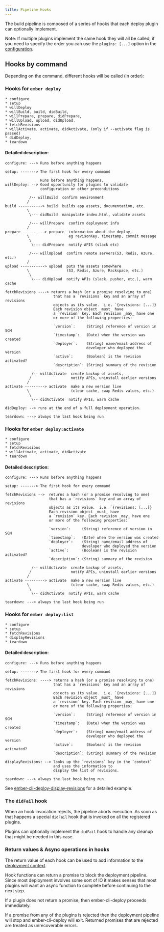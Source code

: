 ```yaml
---
title: Pipeline Hooks
---
```


The build pipeline is composed of a series of hooks that each deploy plugin can optionally implement.

Note:
If multiple plugins implement the same hook they will all be called, if you need to specify the order
you can use the `plugins: [...]` option in the [configuration](../configuration-overview).

## Hooks by command

Depending on the command, different hooks will be called (in order):

### Hooks for `ember deploy`
```
* configure
* setup
* willDeploy
* willBuild, build, didBuild,
* willPrepare, prepare, didPrepare,
* willUpload, upload, didUpload,
* fetchRevisions
* willActivate, activate, didActivate, (only if --activate flag is passed)
* didDeploy,
* teardown
```

#### Detailed description:

```
configure: ---> Runs before anything happens

setup: -------> The first hook for every command

                Runs before anything happens.
willDeploy: --> Good opportunity for plugins to validate
                configuration or other preconditions

           /-- willBuild  confirm environment
          /
build -----------> build  builds app assets, documentation, etc.
          \
           \--- didBuild  manipulate index.html, validate assets

           /--- willPrepare  confirm deployment info
          /
prepare ----------> prepare  information about the deploy,
          \                  eg revisonKey, timestamp, commit message
           \
            \--- didPrepare  notify APIS (slack etc)

           /--- willUpload  confirm remote servers(S3, Redis, Azure, etc.)
          /
upload -----------> upload  puts the assets somewhere
          \                 (S3, Redis, Azure, Rackspace, etc.)
           \
            \--- didUpload  notify APIs (slack, pusher, etc.), warm cache

fetchRevisions ----> returns a hash (or a promise resolving to one)
                      that has a `revisions` key and an array of revisions
                      objects as its value.  i.e. `{revisions: [...]}
                      Each revision object _must_ have
                      a `revision` key. Each revision _may_ have one
                      or more of the following properties:

                      `version`:     (String) reference of version in SCM
                      `timestamp`:   (Date) when the version was created
                      `deployer`:    (String) name/email address of
                                     developer who deployed the version
                      `active`:      (Boolean) is the revision activated?
                      `description`: (String) summary of the revision

            /-- willActivate  create backup of assets,
           /                  notify APIs, uninstall earlier versions
          /
activate ---------> activate  make a new version live
          \                   (clear cache, swap Redis values, etc.)
           \
            \-- didActivate  notify APIs, warm cache

didDeploy: --> runs at the end of a full deployment operation.

teardown: ---> always the last hook being run
```

### Hooks for `ember deploy:activate`
```
* configure
* setup
* fetchRevisions
* willActivate, activate, didActivate
* teardown
```

#### Detailed description:

```
configure: ---> Runs before anything happens

setup: -------> The first hook for every command

fetchRevisions -->  returns a hash (or a promise resolving to one)
                    that has a `revisions` key and an array of revisions
                    objects as its value.  i.e. `{revisions: [...]}
                    Each revision object _must_ have
                    a `revision` key. Each revision _may_ have one
                    or more of the following properties:

                    `version`:     (String) reference of version in SCM
                    `timestamp`:   (Date) when the version was created
                    `deployer`:    (String) name/email address of
                                   developer who deployed the version
                    `active`:      (Boolean) is the revision activated?
                    `description`: (String) summary of the revision

            /-- willActivate  create backup of assets,
           /                  notify APIs, uninstall earlier versions
          /
activate ---------> activate  make a new version live
          \                   (clear cache, swap Redis values, etc.)
           \
            \-- didActivate  notify APIs, warm cache

teardown: ---> always the last hook being run
```

### Hooks for `ember deploy:list`
```
* configure
* setup
* fetchRevisions
* displayRevisions
* teardown
```

#### Detailed description:

```
configure: ---> Runs before anything happens

setup: -------> The first hook for every command

fetchRevisions: ----> returns a hash (or a promise resolving to one)
                      that has a `revisions` key and an array of revisions
                      objects as its value.  i.e. `{revisions: [...]}
                      Each revision object _must_ have
                      a `revision` key. Each revision _may_ have one
                      or more of the following properties:

                      `version`:     (String) reference of version in SCM
                      `timestamp`:   (Date) when the version was created
                      `deployer`:    (String) name/email address of
                                     developer who deployed the version
                      `active`:      (Boolean) is the revision activated?
                      `description`: (String) summary of the revision

displayRevisions: --> looks up the `revisions` key in the `context`
                      and uses the information to
                      display the list of revisions.

teardown: ---> always the last hook being run
```

See [ember-cli-deploy-display-revisions](https://github.com/ember-cli-deploy/ember-cli-deploy-display-revisions) for a detailed example.

### The `didFail` hook

When an hook invocation rejects, the pipeline aborts execution.
As soon as that happens a special `didFail` hook that is invoked on all the registered plugins.

Plugins can optionally implement the `didFail` hook to handle any cleanup that might be needed in this case.

### Return values & Async operations in hooks

The return value of each hook can be used to add information to the [deployment context](../deployment-context).

Hook functions can return a promise to block the deployment pipeline.
Since most deployment involves some sort of IO it makes senses that most
plugins will want an async function to complete before continuing to the
next step.

If a plugin does not return a promise, then ember-cli-deploy proceeds immediately.

If a promise from any of the plugins is rejected then the deployment
pipeline will stop and ember-cli-deploy will exit. Returned promises that are
rejected are treated as unrecoverable errors.
